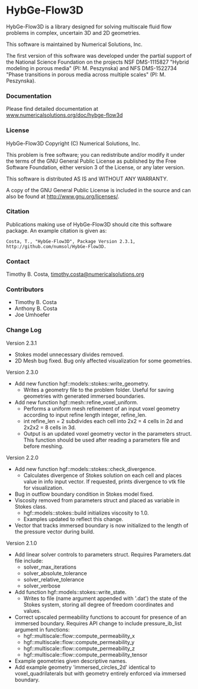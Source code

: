 # HybGe-Flow3D #

HybGe-Flow3D is a library designed for solving multiscale fluid flow problems in complex, uncertain 3D and 2D geometries.

This software is maintained by Numerical Solutions, Inc.

The first version of this software was developed under the partial support of the National Science
Foundation on the projects NSF DMS-1115827 "Hybrid modeling in porous media" (PI: M. Peszynska)
and NFS DMS-1522734 "Phase transitions in porous media across multiple scales" (PI: M. Peszynska).

### Documentation ###

Please find detailed documentation at www.numericalsolutions.org/doc/hybge-flow3d

### License ###

HybGe-Flow3D Copyright (C) Numerical Solutions, Inc.

This problem is free software; you can redistribute and/or modify it under the terms of the GNU General Public License as published by the Free Software Foundation, either version 3 of the License, or any later version.

This software is distributed AS IS and
WITHOUT ANY WARRANTY.

A copy of the GNU General Public License is included in the source and
can also be found at http://www.gnu.org/licenses/.

### Citation ###

Publications making use of HybGe-Flow3D should cite this software package. An example citation is given as:

    Costa, T., "HybGe-Flow3D", Package Version 2.3.1,
    http://github.com/numsol/HybGe-Flow3D.

### Contact ###

Timothy B. Costa, timothy.costa@numericalsolutions.org

### Contributors ###
 
- Timothy B. Costa
- Anthony B. Costa
- Joe Umhoefer

### Change Log ###

Version 2.3.1
- Stokes model unnecessary divides removed.
- 2D Mesh bug fixed. Bug only affected visualization for some geometries.

Version 2.3.0
- Add new function hgf::models::stokes::write_geometry.
    - Writes a geometry file to the problem folder. Useful for saving geometries with generated immersed boundaries.
- Add new function hgf::mesh::refine_voxel_uniform.
    - Performs a uniform mesh refinement of an input voxel geometry according to input refine length integer, refine_len.
    - int refine_len = 2 subdivides each cell into 2x2 = 4 cells in 2d and 2x2x2 = 8 cells in 3d.
    - Output is an updated voxel geometry vector in the parameters struct. This function should be used after reading a parameters file and before meshing. 

Version 2.2.0
- Add new function hgf::models::stokes::check_divergence.
    - Calculates divergence of Stokes solution on each cell and places value in info input vector. If requested, prints divergence to vtk file for visualization.
- Bug in outflow boundary condition in Stokes model fixed.
- Viscosity removed from parameters struct and placed as variable in Stokes class.
    - hgf::models::stokes::build initializes viscosity to 1.0.
    - Examples updated to reflect this change.
- Vector that tracks immersed boundary is now initialized to the length of the pressure vector during build. 

Version 2.1.0
- Add linear solver controls to parameters struct. Requires Parameters.dat file include:
    - solver_max_iterations
    - solver_absolute_tolerance
    - solver_relative_tolerance
    - solver_verbose
 - Add function hgf::models::stokes::write_state.
    - Writes to file (name argument appended with '.dat') the state of the Stokes system, storing all degree of freedom coordinates and values.
 - Correct upscaled permeability functions to account for presence of an immersed boundary. Requires API change to include pressure_ib_list argument in functions:
    - hgf::multiscale::flow::compute_permeability_x
    - hgf::multiscale::flow::compute_permeability_y
    - hgf::multiscale::flow::compute_permeability_z
    - hgf::multiscale::flow::compute_permeability_tensor
 - Example geometries given descriptive names.
 - Add example geometry 'immersed_circles_2d' identical to voxel_quadrilaterals but with geometry entirely enforced via immersed boundary.
